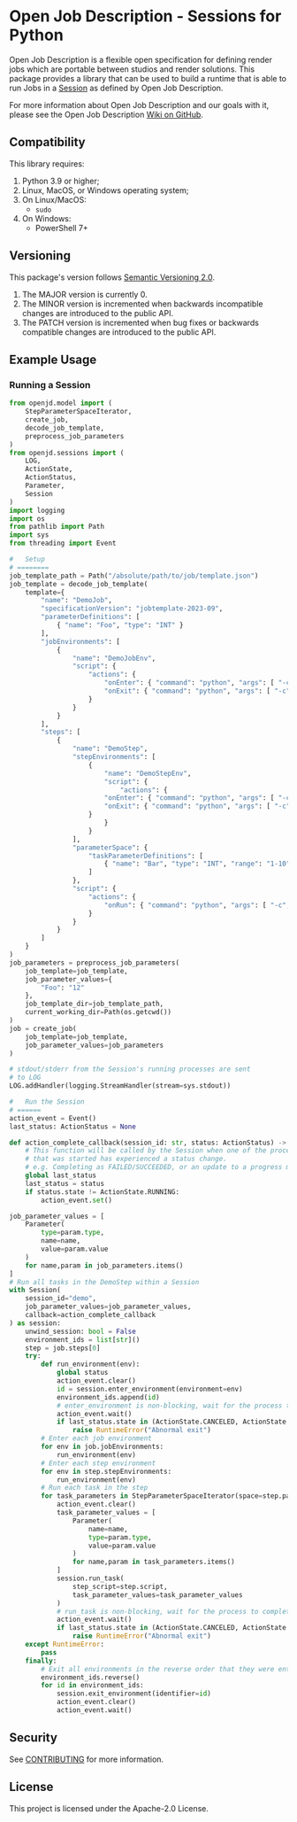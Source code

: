 # Open Job Description - Sessions for Python

Open Job Description is a flexible open specification for defining render jobs which are portable
between studios and render solutions. This package provides a library that can be used to build
a runtime that is able to run Jobs in a
[Session](https://github.com/OpenJobDescription/openjd-specifications/wiki/How-Jobs-Are-Run#sessions)
as defined by Open Job Description.

For more information about Open Job Description and our goals with it, please see the
Open Job Description [Wiki on GitHub](https://github.com/OpenJobDescription/openjd-specifications/wiki).

## Compatibility

This library requires:

1. Python 3.9 or higher;
2. Linux, MacOS, or Windows operating system;
3. On Linux/MacOS:
    * `sudo`
4. On Windows:
    * PowerShell 7+

## Versioning

This package's version follows [Semantic Versioning 2.0](https://semver.org/).

1. The MAJOR version is currently 0.
2. The MINOR version is incremented when backwards incompatible changes are introduced to the public API.
3. The PATCH version is incremented when bug fixes or backwards compatible changes are introduced to the public API.

## Example Usage

### Running a Session

```python
from openjd.model import (
    StepParameterSpaceIterator,
    create_job,
    decode_job_template,
    preprocess_job_parameters
)
from openjd.sessions import (
    LOG,
    ActionState,
    ActionStatus,
    Parameter,
    Session
)
import logging
import os
from pathlib import Path
import sys
from threading import Event

#   Setup
# ========
job_template_path = Path("/absolute/path/to/job/template.json")
job_template = decode_job_template(
    template={
        "name": "DemoJob",
        "specificationVersion": "jobtemplate-2023-09",
        "parameterDefinitions": [
            { "name": "Foo", "type": "INT" }
        ],
        "jobEnvironments": [
            {
                "name": "DemoJobEnv",
                "script": {
                    "actions": {
                        "onEnter": { "command": "python", "args": [ "-c", "print('Entering DemoJobEnv')" ] },
                        "onExit": { "command": "python", "args": [ "-c", "print('Exiting DemoJobEnv')" ] }
                    }
                }
            }
        ],
        "steps": [
            {
                "name": "DemoStep",
                "stepEnvironments": [
                    {
                        "name": "DemoStepEnv",
                        "script": {
                            "actions": {
                        "onEnter": { "command": "python", "args": [ "-c", "print('Entering DemoStepEnv')" ] },
                        "onExit": { "command": "python", "args": [ "-c", "print('Exiting DemoStepEnv')" ] }
                    }
                        }
                    }
                ],
                "parameterSpace": {
                    "taskParameterDefinitions": [
                        { "name": "Bar", "type": "INT", "range": "1-10" }   
                    ]
                },
                "script": {
                    "actions": {
                        "onRun": { "command": "python", "args": [ "-c", "print(r'Foo={{Param.Foo}} Bar={{Task.Param.Bar}}')" ] }
                    }
                }
            }
        ]
    }
)
job_parameters = preprocess_job_parameters(
    job_template=job_template,
    job_parameter_values={
        "Foo": "12"
    },
    job_template_dir=job_template_path,
    current_working_dir=Path(os.getcwd())
)
job = create_job(
    job_template=job_template,
    job_parameter_values=job_parameters
)

# stdout/stderr from the Session's running processes are sent
# to LOG
LOG.addHandler(logging.StreamHandler(stream=sys.stdout))

#   Run the Session
# ======
action_event = Event()
last_status: ActionStatus = None

def action_complete_callback(session_id: str, status: ActionStatus) -> None:
    # This function will be called by the Session when one of the processes
    # that was started has experienced a status change.
    # e.g. Completing as FAILED/SUCCEEDED, or an update to a progress message.
    global last_status
    last_status = status
    if status.state != ActionState.RUNNING:
        action_event.set()

job_parameter_values = [
    Parameter(
        type=param.type,
        name=name,
        value=param.value
    )
    for name,param in job_parameters.items()
]
# Run all tasks in the DemoStep within a Session
with Session(
    session_id="demo",
    job_parameter_values=job_parameter_values,
    callback=action_complete_callback
) as session:
    unwind_session: bool = False
    environment_ids = list[str]()
    step = job.steps[0]
    try:
        def run_environment(env):
            global status
            action_event.clear()
            id = session.enter_environment(environment=env)
            environment_ids.append(id)
            # enter_environment is non-blocking, wait for the process to complete
            action_event.wait()
            if last_status.state in (ActionState.CANCELED, ActionState.FAILED):
                raise RuntimeError("Abnormal exit")
        # Enter each job environment
        for env in job.jobEnvironments:
            run_environment(env)
        # Enter each step environment
        for env in step.stepEnvironments:
            run_environment(env)
        # Run each task in the step
        for task_parameters in StepParameterSpaceIterator(space=step.parameterSpace):
            action_event.clear()
            task_parameter_values = [
                Parameter(
                    name=name,
                    type=param.type,
                    value=param.value
                )
                for name,param in task_parameters.items()
            ]
            session.run_task(
                step_script=step.script,
                task_parameter_values=task_parameter_values
            )
            # run_task is non-blocking, wait for the process to complete
            action_event.wait()
            if last_status.state in (ActionState.CANCELED, ActionState.FAILED):
                raise RuntimeError("Abnormal exit")
    except RuntimeError:
        pass
    finally:
        # Exit all environments in the reverse order that they were entered.
        environment_ids.reverse()
        for id in environment_ids:
            session.exit_environment(identifier=id)
            action_event.clear()
            action_event.wait()
```

## Security

See [CONTRIBUTING](CONTRIBUTING.md#security-issue-notifications) for more information.

## License

This project is licensed under the Apache-2.0 License.
